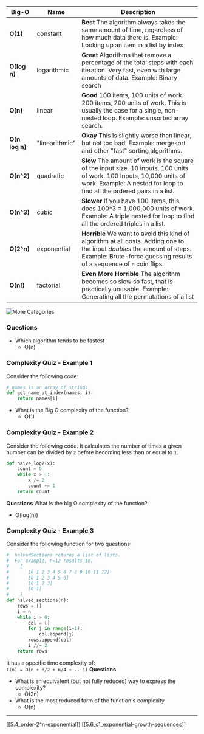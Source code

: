 | Big-O          | Name           | Description                                                                                                                                                                                      |
| -------------- | -------------- | ------------------------------------------------------------------------------------------------------------------------------------------------------------------------------------------------ |
| **O(1)**       | constant       | **Best** The algorithm always takes the same amount of time, regardless of how much data there is. Example: Looking up an item in a list by index                                                |
| **O(log n)**   | logarithmic    | **Great** Algorithms that remove a percentage of the total steps with each iteration. Very fast, even with large amounts of data. Example: Binary search                                         |
| **O(n)**       | linear         | **Good** 100 items, 100 units of work. 200 items, 200 units of work. This is usually the case for a single, non-nested loop. Example: unsorted array search.                                     |
| **O(n log n)** | "linearithmic" | **Okay** This is slightly worse than linear, but not too bad. Example: mergesort and other "fast" sorting algorithms.                                                                            |
| **O(n^2)**     | quadratic      | **Slow** The amount of work is the square of the input size. 10 inputs, 100 units of work. 100 Inputs, 10,000 units of work. Example: A nested for loop to find all the ordered pairs in a list. |
| **O(n^3)**     | cubic          | **Slower** If you have 100 items, this does 100^3 = 1,000,000 units of work. Example: A triple nested for loop to find all the ordered triples in a list.                                        |
| **O(2^n)**     | exponential    | **Horrible** We want to avoid this kind of algorithm at all costs. Adding one to the input _doubles_ the amount of steps. Example: Brute-force guessing results of a sequence of `n` coin flips. |
| **O(n!)**      | factorial      | **Even More Horrible** The algorithm becomes so slow so fast, that is practically unusable. Example: Generating all the permutations of a list                                                   |

![More Categories](https://raw.githubusercontent.com/pavankat/big-o-in-plain-english/master/most-of-them.png)

### Questions
- Which algorithm tends to be fastest
	- O(n)

### Complexity Quiz - Example 1
Consider the following code:
``` python
# names is an array of strings
def get_name_at_index(names, i):
	return names[i]
```
- What is the Big O complexity of the function?
	- O(1)

### Complexity Quiz - Example 2
Consider the following code. It calculates the number of times a given number can be divided by `2` before becoming less than or equal to `1`. 
``` python
def naive_log2(x):
	count = 0 
	while x > 1:
		x /= 2
		count += 1
	return count
```
**Questions**
What is the big O complexity of the function?
- O(log(n))

### Complexity Quiz - Example 3
Consider the following function for two questions:
``` python
#  halvedSections returns a list of lists.
#  For example, n=12 results in:
#    [
#       [0 1 2 3 4 5 6 7 8 9 10 11 12]
#       [0 1 2 3 4 5 6]
#       [0 1 2 3]
#       [0 1]
#    ]
def halved_sections(n):
    rows = []
    i = n
    while i > 0:
        col = []
        for j in range(i+1):
            col.append(j)
        rows.append(col)
        i //= 2
    return rows
```
It has a specific time complexity of:  
`T(n) = O(n + n/2 + n/4 + ...1)`
**Questions**
- What is an equivalent (but not fully reduced) way to express the complexity?
	- O(2n)
- What is the most reduced form of the function's complexity
	- O(n)

---
[[5.4_order-2^n-exponential]]
[[5.6_c1_exponential-growth-sequences]]
